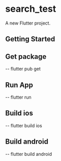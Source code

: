 # search_test

A new Flutter project.

## Getting Started
 
## Get package
-- flutter pub get

## Run App
-- flutter run

## Build ios
-- flutter build ios

## Build android
-- flutter build android


